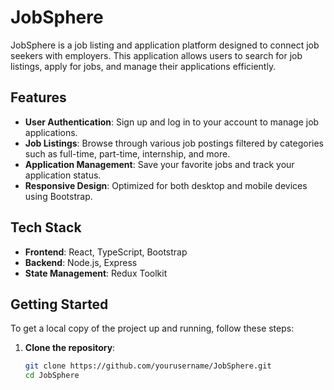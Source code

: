 # JobSphere

JobSphere is a job listing and application platform designed to connect job seekers with employers. This application allows users to search for job listings, apply for jobs, and manage their applications efficiently.

## Features

- **User Authentication**: Sign up and log in to your account to manage job applications.
- **Job Listings**: Browse through various job postings filtered by categories such as full-time, part-time, internship, and more.
- **Application Management**: Save your favorite jobs and track your application status.
- **Responsive Design**: Optimized for both desktop and mobile devices using Bootstrap.

## Tech Stack

- **Frontend**: React, TypeScript, Bootstrap
- **Backend**: Node.js, Express
- **State Management**: Redux Toolkit


## Getting Started

To get a local copy of the project up and running, follow these steps:

1. **Clone the repository**:
   ```bash
   git clone https://github.com/yourusername/JobSphere.git
   cd JobSphere
